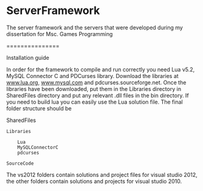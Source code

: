 ServerFramework
===============

The server framework and the servers that were developed during my dissertation for Msc. Games Programming

===============

Installation guide


In order for the framework to compile and run correctly you need Lua v5.2, MySQL Connector C and PDCurses library.
Download the libraries at www.lua.org, www.mysql.com  and pdcurses.sourceforge.net.
Once the libraries have been downloaded, put them in the Libraries directory in SharedFiles directory and put any relevant .dll files
in the bin directory. If you need to build lua you can easily use the Lua solution file. The final folder structure should be

SharedFiles

	Libraries
	
		Lua
		MySQLConnectorC
		pdcurses
	
	SourceCode

The vs2012 folders contain solutions and project files for visual studio 2012, the other folders contain solutions and projects
for visual studio 2010.
